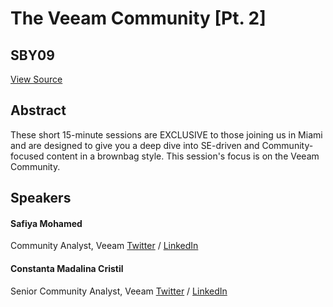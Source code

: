 # The Veeam Community [Pt. 2]
## SBY09
[View Source](https://connect.veeam.com/flow/veeam/veeamon2023/attendeeportal/page/sessioncatalog/session/1684283899617001OfQo)

## Abstract
These short 15-minute sessions are EXCLUSIVE to those joining us in Miami and are designed to give you a deep dive into SE-driven and Community-focused content in a brownbag style. This session's focus is on the Veeam Community.


## Speakers
#### Safiya Mohamed
Community Analyst, Veeam
[Twitter](https://twitter.com/safiomo) / [LinkedIn](https://www.linkedin.com/in/safiya-mohamed-341671233)
#### Constanta Madalina Cristil
Senior Community Analyst, Veeam
[Twitter](https://twitter.com/MadiCristil) / [LinkedIn](https://www.linkedin.com/in/madalina-cristil-59059814/)